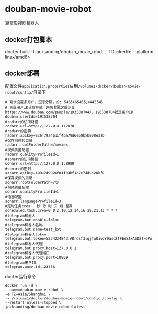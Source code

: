 # douban-movie-robot
 豆瓣影视剧机器人
## docker打包脚本
 docker build -t jacksaoding/douban_movie_robot . -f Dockerfile --platform linux/amd64
## docker部署 

配置文件`application.properties`放到`/volume1/docker/douban-movie-robot/config/`目录下
```
# 可以设置多用户，逗号分隔，如: 5465465465,4445545
# 豆瓣用户ID获取方式：网页登录之后网址https://www.douban.com/people/193538704/，193538704就是用户ID
douban.userIds=193538704
#radarr的访问路径
radarr.url=http://127.0.0.1:7878
#radarr的密钥
radarr.apikey=9c6f79a4b11f4ba79d6e50b5b808e28b
#保存视频的目录
radarr.rootFolderPath=/movies
#视频质量配置
radarr.qualityProfileId=1
#sonarr的访问路径
sonarr.url=http://127.0.0.1:8989
#sonarr的密钥
sonarr.apikey=409c7d9926f84f93bf1a7e7dd9a28bf8
#保存视频的目录
sonarr.rootFolderPath=/tv
#视频质量配置
sonarr.qualityProfileId=1
#语言配置
sonarr.languageProfileId=3
#定时任务cron   秒 分 时 天 月 星期
scheduled.task.cron=0 0 2,10,12,14,16,19,21,23 * * ?
#telegram机器人
telegram.bot.enable=false
#telegram机器人名称
telegram.bot.name=test_bot
#telegram机器人token
telegram.bot.token=5234234843:ADrdsf3sqj4uUiwqY9asd2fFEeBJxASD2fk6Po
#telegram机器人代理
telegram.bot.proxy.host=127.0.0.1
#telegram机器人代理端口
telegram.bot.proxy.port=10809
#telegram用户ID
telegram.user.id=123456
```
docker运行命令
```
docker run -d \
--name=douban_movie_robot \
-e TZ=Asia/Shanghai \
-v /volume1/docker/douban-movie-robot/config:/config \
--restart unless-stopped \
jacksaoding/douban_movie_robot:latest
```